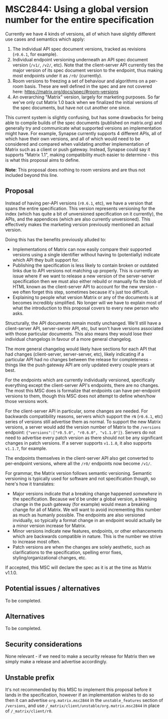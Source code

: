 # MSC2844: Using a global version number for the entire specification

Currently we have 4 kinds of versions, all of which have slightly different use cases and semantics
which apply:

1. The individual API spec document versions, tracked as revisions (`r0.6.1`, for example).
2. Individual endpoint versioning underneath an API spec document version (`/v1/`, `/v2/`, etc). Note
   that the client-server API currently ties the major version of its spec document version to the
   endpoint, thus making most endpoints under it as `/r0/` (currently).
3. Room versions to freezing a set of behaviour and algorithms on a per-room basis. These are well
   defined in the spec and are not covered here: https://matrix.org/docs/spec/#room-versions
4. An overarching "Matrix" version, largely for marketing purposes. So far we've only cut Matrix 1.0
   back when we finalized the initial versions of the spec documents, but have not cut another one
   since.

This current system is slightly confusing, but has some drawbacks for being able to compile builds of
the spec documents (published on matrix.org) and generally try and communicate what supported versions
an implementation might have. For example, Synapse currently supports 4 different APIs, all of which
have their own versions, and all of which would need to be considered and compared when validating
another implementation of Matrix such as a client or push gateway. Instead, Synapse could say it
supports "Matrix 1.1", making compatibility much easier to determine - this is what this proposal aims
to define.

**Note**: This proposal does nothing to room versions and are thus not included beyond this line.

## Proposal

Instead of having per-API versions (`r0.6.1`, etc), we have a version that spans the entire specification.
This version represents versioning for the index (which has quite a bit of unversioned specification on
it currently), the APIs, and the appendices (which are also currently unversioned). This effectively
makes the marketing version previously mentioned an actual version.

Doing this has the benefits previously alluded to:

* Implementations of Matrix can now easily compare their supported versions using a single identifier
  without having to (potentially) indicate which API they built support for.
* Publishing the specification is less likely to contain broken or outdated links due to API versions
  not matching up properly. This is currently an issue where if we want to release a new version of
  the server-server specification then we must also either rebuild or manually fix the blob of HTML
  known as the client-server API to account for the new version - we often forget this step, sometimes
  because it's just too difficult.
* Explaining to people what version Matrix or any of the documents is at becomes incredibly simplified.
  No longer will we have to explain most of what the introduction to this proposal covers to every new
  person who asks.

Structurally, the API documents remain mostly unchanged. We'll still have a client-server API, server-server
API, etc, but won't have versions associated with those particular documents. This also means they would
lose their individual changelogs in favour of a more general changelog.

The more general changelog would likely have sections for each API that had changes (client-server,
server-server, etc), likely indicating if a particular API had no changes between the release for
completeness - things like the push gateway API are only updated every couple years at best.

For the endpoints which are currently individually versioned, specifically everything except the client-server
API's endpoints, there are no changes. The most this MSC does is formalize that endpoints can have
per-endpoint versions to them, though this MSC does not attempt to define when/how those versions work.

For the client-server API in particular, some changes are needed. For backwards compatibility reasons,
servers which support the `rN` (`r0.6.1`, etc) series of versions still advertise them as normal. To
support the new Matrix versions, a server would add the version number of Matrix to the `/versions`
endpoint: `{"versions":["r0.5.0", "r0.6.0", "v1.1.0"]}`. Servers do not need to advertise every
patch version as there should not be any significant changes in patch versions. If a server supports
`v1.1.0`, it also supports `v1.1.7`, for example.

The endpoints themselves in the client-server API also get converted to per-endpoint versions, where
all the `/r0/` endpoints now become `/v1/`.

For grammar, the Matrix version follows semantic versioning. Semantic versioning is typically used for
software and not specification though, so here's how it translates:

* Major versions indicate that a breaking change happened *somewhere* in the specification. Because we'd
  be under a global version, a breaking change in the push gateway (for example) would mean a breaking
  change for all of Matrix. We will want to avoid incrementing this number as much as humanly possible.
  The endpoints are also versioned invidually, so typically a format change in an endpoint would actually
  be a minor version increase for Matrix.
* Minor versions indicate new features, endpoints, or other enhancements which are backwards compatible
  in nature. This is the number we strive to increase most often.
* Patch versions are when the changes are solely aesthetic, such as clarifications to the specification,
  spelling error fixes, styling/organizational changes, etc.

If accepted, this MSC will declare the spec as it is at the time as Matrix v1.1.0.

## Potential issues / alternatives

To be completed.

## Alternatives

To be completed.

## Security considerations

None relevant - if we need to make a security release for Matrix then we simply make a release and
advertise accordingly.

## Unstable prefix

It's not recommended by this MSC to implement this proposal before it lands in the specification, however
if an implementation wishes to do so then it can advertise `org.matrix.msc2844` in the `unstable_features`
section of `/versions`, and use `/_matrix/client/unstable/org.matrix.msc2844` in place of
`/_matrix/client/r0`.
